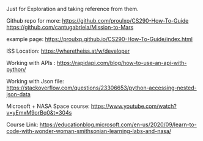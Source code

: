 Just for Exploration and taking reference from them.

Github repo for more: https://github.com/proulxp/CS290-How-To-Guide
					  https://github.com/cantugabriela/Mission-to-Mars

example page: https://proulxp.github.io/CS290-How-To-Guide/index.html

ISS Location: https://wheretheiss.at/w/developer

Working with APIs :
https://rapidapi.com/blog/how-to-use-an-api-with-python/

Working with Json file:
https://stackoverflow.com/questions/23306653/python-accessing-nested-json-data

Microsoft + NASA Space course:
https://www.youtube.com/watch?v=yEmxM9orBq0&t=304s

Course Link: https://educationblog.microsoft.com/en-us/2020/09/learn-to-code-with-wonder-woman-smithsonian-learning-labs-and-nasa/



